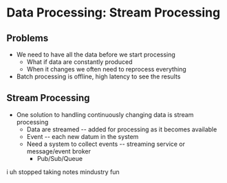 # Data Processing: Stream Processing

## Problems
- We need to have all the data before we start processing
    - What if data are constantly produced
    - When it changes we often need to reprocess everything
- Batch processing is offline, high latency to see the results

## Stream Processing
- One solution to handling continuously changing data is stream processing
    - Data are streamed -- added for processing as it becomes available
    - Event -- each new datum in the system
    - Need a system to collect events -- streaming service or message/event broker
        - Pub/Sub/Queue

i uh stopped taking notes mindustry fun